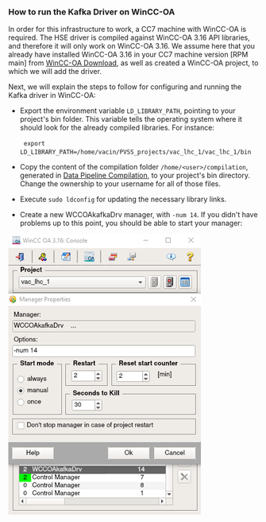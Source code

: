 ### How to run the Kafka Driver on WinCC-OA

In order for this infrastructure to work, a CC7 machine with WinCC-OA is required. The HSE driver is compiled against WinCC-OA 3.16 API libraries, and therefore it will only work on WinCC-OA 3.16. We assume here that you already have installed WinCC-OA 3.16 in your CC7 machine version [RPM main] from [WinCC-OA Download](https://readthedocs.web.cern.ch/display/ICKB/WinCCOA+Service+Download+3.16), as well as created a WinCC-OA project, to which we will add the driver.

Next, we will explain the steps to follow for configuring and running the Kafka driver in WinCC-OA:

- Export the environment variable ```LD_LIBRARY_PATH```, pointing to your project's bin folder. This variable tells the operating system where it should look for the already compiled libraries. For instance:

	``` export LD_LIBRARY_PATH=/home/vacin/PVSS_projects/vac_lhc_1/vac_lhc_1/bin```

- Copy the content of the compilation folder ```/home/<user>/compilation```, generated in [Data Pipeline Compilation](compilation.md), to your project's bin directory. Change the ownership to your username for all of those files.

- Execute ```sudo ldconfig``` for updating the necessary library links.

- Create a new WCCOAkafkaDrv manager, with ```-num 14```. If you didn't have problems up to this point, you should be able to start your manager:

![manager](./imgs/manager.png "WCCOAkafkaDrv manager")